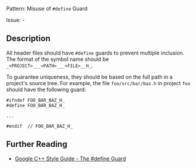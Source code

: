 Pattern: Misuse of `#define` Guard

Issue: -

## Description

All header files should have `#define` guards to prevent multiple inclusion. The format of the symbol name should be `_<PROJECT>___<PATH>___<FILE>__H_`.

To guarantee uniqueness, they should be based on the full path in a project's source tree. For example, the file `foo/src/bar/baz.h` in project `foo` should have the following guard:
    
    
    #ifndef FOO_BAR_BAZ_H_
    #define FOO_BAR_BAZ_H_

    ...

    #endif  // FOO_BAR_BAZ_H_

	
## Further Reading

* [Google C++ Style Guide - The #define Guard](https://google.github.io/styleguide/cppguide.html#The__define_Guard)
	